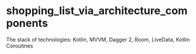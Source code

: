# shopping_list_via_architecture_components
The stack of technologies: Kotlin, MVVM, Dagger 2, Room, LiveData, Kotlin Coroutines
